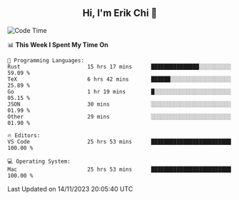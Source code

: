 <h2 align="center"> Hi, I'm Erik Chi 👋 </h2>

<table>
    
<!--START_SECTION:waka-->
![Code Time](http://img.shields.io/badge/Code%20Time-2%2C541%20hrs%2013%20mins-blue)

📊 **This Week I Spent My Time On** 

```text
💬 Programming Languages: 
Rust                     15 hrs 17 mins      ███████████████░░░░░░░░░░   59.09 % 
TeX                      6 hrs 42 mins       ██████░░░░░░░░░░░░░░░░░░░   25.89 % 
Go                       1 hr 19 mins        █░░░░░░░░░░░░░░░░░░░░░░░░   05.15 % 
JSON                     30 mins             ░░░░░░░░░░░░░░░░░░░░░░░░░   01.99 % 
Other                    29 mins             ░░░░░░░░░░░░░░░░░░░░░░░░░   01.90 % 

🔥 Editors: 
VS Code                  25 hrs 53 mins      █████████████████████████   100.00 % 

💻 Operating System: 
Mac                      25 hrs 53 mins      █████████████████████████   100.00 % 
```


 Last Updated on 14/11/2023 20:05:40 UTC
<!--END_SECTION:waka-->
</td></tr>
</table>